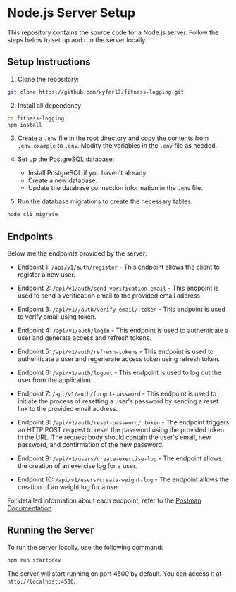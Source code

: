 # Node.js Server Setup

This repository contains the source code for a Node.js server. Follow the steps below to set up and run the server locally.

## Setup Instructions

1. Clone the repository:

```bash
git clone https://github.com/xyfer17/fitness-logging.git
```

2. Install all dependency

```bash
cd fitness-logging
npm install
```

3. Create a `.env` file in the root directory and copy the contents from `.env.example` to `.env`. Modify the variables in the `.env` file as needed.

4. Set up the PostgreSQL database:

   - Install PostgreSQL if you haven't already.
   - Create a new database.
   - Update the database connection information in the `.env` file.

4. Run the database migrations to create the necessary tables:

```bash
node cli migrate
```

## Endpoints

Below are the endpoints provided by the server:

- Endpoint 1: `/api/v1/auth/register` - This endpoint allows the client to register a new user.

- Endpoint 2: `/api/v1/auth/send-verification-email` - This endpoint is used to send a verification email to the provided email address.

- Endpoint 3: `/api/v1//auth/verify-email/:token` - This endpoint is used to verify email using token.

- Endpoint 4: `/api/v1/auth/login` - This endpoint is used to authenticate a user and generate access and refresh tokens.

- Endpoint 5: `/api/v1/auth/refresh-tokens` - This endpoint is used to authenticate a user and regenerate access token using refresh token.

- Endpoint 6: `/api/v1/auth/logout` - This endpoint is used to log out the user from the application.

- Endpoint 7: `/api/v1/auth/forgot-password` - This endpoint is used to initiate the process of resetting a user's password by sending a reset link to the provided email address.

- Endpoint 8: `/api/v1/auth/reset-password/:token` - The endpoint triggers an HTTP POST request to reset the password using the provided token in the URL. The request body should contain the user's email, new password, and confirmation of the new password.

- Endpoint 9: `/api/v1/users/create-exercise-log` - The endpoint allows the creation of an exercise log for a user.

- Endpoint 10: `/api/v1/users/create-weight-log` - The endpoint allows the creation of an weight log for a user.

For detailed information about each endpoint, refer to the [Postman Documentation](https://documenter.getpostman.com/view/28605013/2sA3JNaLLg).

## Running the Server

To run the server locally, use the following command:

```bash
npm run start:dev
```

The server will start running on port 4500 by default. You can access it at `http://localhost:4500`.
